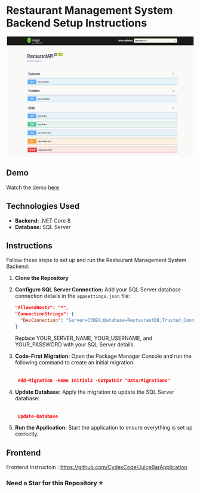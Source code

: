 # Restaurant Management System Backend Setup Instructions

<p align="center">
  <img src="API.png" width="500" height="320" />
</p>

## Demo
Watch the demo [here](https://youtu.be/F4qPKMhbDEw?si=T_UvjkeXKWgeqLOw)

## Technologies Used
- **Backend:** .NET Core 8
- **Database:** SQL Server

## Instructions
Follow these steps to set up and run the Restaurant Management System Backend:

1. **Clone the Repository**

2. **Configure SQL Server Connection:** Add your SQL Server database connection details in the `appsettings.json` file:
   ```json
   "AllowedHosts": "*",
   "ConnectionStrings": {
     "DevConnection": "Server=CYDEX;Database=RestaurantDB;Trusted_Connection=True;MultipleActiveResultSets=True;"
   }
     ```
   Replace YOUR_SERVER_NAME, YOUR_USERNAME, and YOUR_PASSWORD with your SQL Server details.

3. **Code-First Migration:** Open the Package Manager Console and run the following command to create an initial migration:

   ```json
   
    Add-Migration -Name Initial3 -OutputDir "Data/Migrations"

4.  **Update Database:** Apply the migration to update the SQL Server database:
            
     ```json
     
      Update-Database 


5.  **Run the Application:** Start the application to ensure everything is set up correctly.
## Frontend
Frontend Instructoin : https://github.com/CydexCode/JuiceBarApplication

### Need a Star for this Repository ⭐
